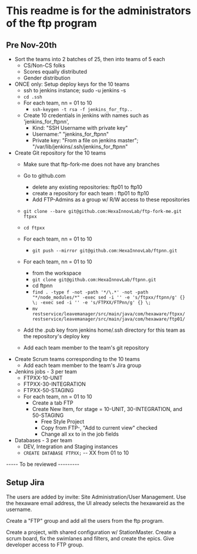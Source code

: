 # This readme is for the administrators of the ftp program

## Pre Nov-20th

  * Sort the teams into 2 batches of 25, then into teams of 5 each
    * CS/Non-CS folks
    * Scores equally distributed
    * Gender distribution
  * ONCE only: Setup deploy keys for the 10 teams
    * ssh to jenkins instance; sudo -u jenkins -s
    * `cd .ssh`
    * For each team, nn = 01 to 10
      * `ssh-keygen -t rsa -f jenkins_for_ftp..`
    * Create 10 credentials in jenkins with names such as 'jenkins_for_ftpnn',
      * Kind: "SSH Username with private key"
      * Username:" "jenkins_for_ftpnn"
      * Private key: "From a file on jenkins master"; "/var/lib/jenkins/.ssh/jenkins_for_ftpnn"
  * Create Git repository for the 10 teams
    * Make sure that ftp-fork-me does not have any branches
    * Go to github.com
      * delete any existing repositories: ftp01 to ftp10
      * create a repository for each team : ftp01 to ftp10
      * Add FTP-Admins as a group w/ R/W access to these repositories
    * `git clone --bare git@github.com:HexaInnovLab/ftp-fork-me.git ftpxx`
    * `cd ftpxx`
    * For each team, nn = 01 to 10
      * `git push --mirror git@github.com:HexaInnovLab/ftpnn.git`
    * For each team, nn = 01 to 10
      * from the workspace
      * `git clone git@github.com:HexaInnovLab/ftpnn.git`
      * cd ftpnn
      * `find . -type f -not -path '*/\.*' -not -path "*/node_modules/*" -exec sed -i '' -e 's/ftpxx/ftpnn/g' {} \; -exec sed -i '' -e 's/FTPXX/FTPnn/g' {} \;
`
      * `mv restservice/leavemanager/src/main/java/com/hexaware/ftpxx/ restservice/leavemanager/src/main/java/com/hexaware/ftp01/`
      
    * Add the .pub key from jenkins home/.ssh directory for this team as the repository's deploy key
    * Add each team member to the team's git repository
  * Create Scrum teams corresponding to the 10 teams
    * Add each team member to the team's Jira group    
  * Jenkins jobs - 3 per team
    * FTPXX-10-UNIT
    * FTPXX-30-INTEGRATION
    * FTPXX-50-STAGING
    * For each team, nn = 01 to 10
      * Create a tab FTP<nn>
      * Create New Item, for stage = 10-UNIT, 30-INTEGRATION, and 50-STAGING
        * Free Style Project
        * Copy from FTP<nn>-<stage>, "Add to current view" checked
        * Change all xx to <nn> in the job fields  
  * Databases - 3 per team
    * DEV, Integration and Staging instances
    * `CREATE DATABASE FTPXX;` -- XX from 01 to 10

----- To be reviewed ---------

## Setup Jira

The users are added by invite: Site Administration/User Management. Use the hexaware email address, the UI already selects the hexawareid as the username.

Create a "FTP" group and add all the users from the ftp program.

Create a project, with shared configuration w/ StationMaster. Create a scrum board, fix the swimlanes and filters, and create the epics. Give developer access to FTP group.
